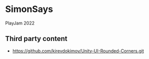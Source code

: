 # SimonSays
PlayJam 2022

## Third party content
 - https://github.com/kirevdokimov/Unity-UI-Rounded-Corners.git